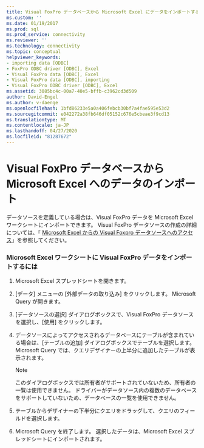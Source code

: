 ```yaml
---
title: Visual FoxPro データベースから Microsoft Excel にデータをインポートする |Microsoft Docs
ms.custom: ''
ms.date: 01/19/2017
ms.prod: sql
ms.prod_service: connectivity
ms.reviewer: ''
ms.technology: connectivity
ms.topic: conceptual
helpviewer_keywords:
- importing data [ODBC]
- FoxPro ODBC driver [ODBC], Excel
- Visual FoxPro data [ODBC], Excel
- Visual FoxPro data [ODBC], importing
- Visual FoxPro ODBC driver [ODBC], Excel
ms.assetid: 3085bc4c-00a7-40e5-bffb-c3962cd3d509
author: David-Engel
ms.author: v-daenge
ms.openlocfilehash: 1bfd86233e5a0a406febcb30bf7a4fae595e53d2
ms.sourcegitcommit: e042272a38fb646df05152c676e5cbeae3f9cd13
ms.translationtype: MT
ms.contentlocale: ja-JP
ms.lasthandoff: 04/27/2020
ms.locfileid: "81287672"
---
```

# <a name="importing-data-into-microsoft-excel-from-a-visual-foxpro-database"></a>Visual FoxPro データベースから Microsoft Excel へのデータのインポート
データソースを定義している場合は、Visual FoxPro データを Microsoft Excel ワークシートにインポートできます。 Visual FoxPro データソースの作成の詳細については、「 [Microsoft Excel からの Visual Foxpro データソースへのアクセス](../../odbc/microsoft/accessing-a-visual-foxpro-data-source-from-microsoft-excel.md)」を参照してください。  
  
### <a name="to-import-visual-foxpro-data-into-an-microsoft-excel-worksheet"></a>Microsoft Excel ワークシートに Visual FoxPro データをインポートするには  
  
1.  Microsoft Excel スプレッドシートを開きます。  
  
2.  [データ] メニューの [外部データの取り込み] をクリックします。 Microsoft Query が開きます。  
  
3.  [データソースの選択] ダイアログボックスで、Visual FoxPro データソースを選択し、[使用] をクリックします。  
  
4.  データソースによってアクセスされるデータベースにテーブルが含まれている場合は、[テーブルの追加] ダイアログボックスでテーブルを選択します。 Microsoft Query では、クエリデザイナーの上半分に追加したテーブルが表示されます。  
  
    > [!NOTE]  
    >  このダイアログボックスでは所有者がサポートされていないため、所有者の一覧は使用できません。 ドライバーがデータソース内の複数のデータベースをサポートしていないため、データベースの一覧を使用できません。  
  
5.  テーブルからデザイナーの下半分にクエリをドラッグして、クエリのフィールドを選択します。  
  
6.  Microsoft Query を終了します。 選択したデータは、Microsoft Excel スプレッドシートにインポートされます。
